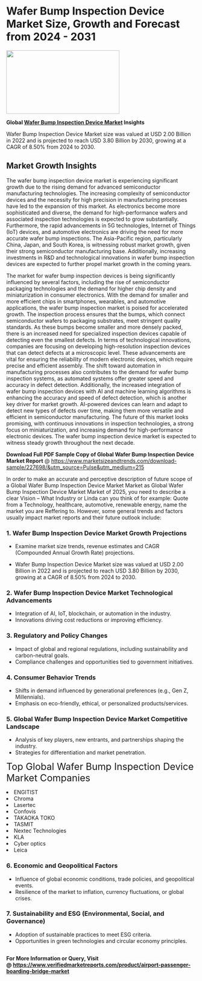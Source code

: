 <H1>Wafer Bump Inspection Device Market Size, Growth and Forecast from 2024 - 2031</H1><img class="aligncenter size-medium wp-image-584254" src="https://thirdeyenews.in/wp-content/uploads/2024/09/Global-Market-Research-300x168.jpeg" alt="" width="300" height="168" /><p><strong>Global&nbsp;<a href="https://www.marketsizeandtrends.com/download-sample/227698/&amp;utm_source=Pulse&amp;utm_medium=215">Wafer Bump Inspection Device Market</a> Insights</strong></p><p>Wafer Bump Inspection Device Market size was valued at USD 2.00 Billion in 2022 and is projected to reach USD 3.80 Billion by 2030, growing at a CAGR of 8.50% from 2024 to 2030.</p><p><h2>Market Growth Insights</h2> <p>The wafer bump inspection device market is experiencing significant growth due to the rising demand for advanced semiconductor manufacturing technologies. The increasing complexity of semiconductor devices and the necessity for high precision in manufacturing processes have led to the expansion of this market. As electronics become more sophisticated and diverse, the demand for high-performance wafers and associated inspection technologies is expected to grow substantially. Furthermore, the rapid advancements in 5G technologies, Internet of Things (IoT) devices, and automotive electronics are driving the need for more accurate wafer bump inspections. The Asia-Pacific region, particularly China, Japan, and South Korea, is witnessing robust market growth, given their strong semiconductor manufacturing base. Additionally, increasing investments in R&D and technological innovations in wafer bump inspection devices are expected to further propel market growth in the coming years. </p> <p>The market for wafer bump inspection devices is being significantly influenced by several factors, including the rise of semiconductor packaging technologies and the demand for higher chip density and miniaturization in consumer electronics. With the demand for smaller and more efficient chips in smartphones, wearables, and automotive applications, the wafer bump inspection market is poised for accelerated growth. The inspection process ensures that the bumps, which connect semiconductor wafers to packaging substrates, meet stringent quality standards. As these bumps become smaller and more densely packed, there is an increased need for specialized inspection devices capable of detecting even the smallest defects. In terms of technological innovations, companies are focusing on developing high-resolution inspection devices that can detect defects at a microscopic level. These advancements are vital for ensuring the reliability of modern electronic devices, which require precise and efficient assembly. The shift toward automation in manufacturing processes also contributes to the demand for wafer bump inspection systems, as automated systems offer greater speed and accuracy in defect detection. Additionally, the increased integration of wafer bump inspection devices with AI and machine learning algorithms is enhancing the accuracy and speed of defect detection, which is another key driver for market growth. AI-powered devices can learn and adapt to detect new types of defects over time, making them more versatile and efficient in semiconductor manufacturing. The future of this market looks promising, with continuous innovations in inspection technologies, a strong focus on miniaturization, and increasing demand for high-performance electronic devices. The wafer bump inspection device market is expected to witness steady growth throughout the next decade. </p><p><span class=""><strong>Download Full PDF Sample Copy of Global Wafer Bump Inspection Device Market Report</strong> @ <a href="https://www.marketsizeandtrends.com/download-sample/227698/&amp;utm_source=Pulse&amp;utm_medium=215" target="_blank">https://www.marketsizeandtrends.com/download-sample/227698/&amp;utm_source=Pulse&amp;utm_medium=215</a></span></p><p>In order to make an accurate and perceptive description of future scope of a Global&nbsp;Wafer Bump Inspection Device Market Market as Global&nbsp;Wafer Bump Inspection Device Market Market of 2025, you need to describe a clear Vision &ndash; What Industry or Linda can you think of for example: Quote from a Technology, healthcare, automotive, renewable energy, name the market you are Reffering to. However, some general trends and factors usually impact market reports and their future outlook include:</p><h3>1.&nbsp;<strong>Wafer Bump Inspection Device Market Growth Projections</strong></h3><ul><li>Examine market size trends, revenue estimates and CAGR (Compounded Annual Growth Rate) projections.</li><li><p>Wafer Bump Inspection Device Market size was valued at USD 2.00 Billion in 2022 and is projected to reach USD 3.80 Billion by 2030, growing at a CAGR of 8.50% from 2024 to 2030.</p></li></ul><h3>2.&nbsp;<strong>Wafer Bump Inspection Device Market Technological Advancements</strong></h3><ul><li>Integration of AI, IoT, blockchain, or automation in the industry.</li><li>Innovations driving cost reductions or improving efficiency.</li></ul><h3>3.&nbsp;<strong>Regulatory and Policy Changes</strong></h3><ul><li>Impact of global and regional regulations, including sustainability and carbon-neutral goals.</li><li>Compliance challenges and opportunities tied to government initiatives.</li></ul><h3>4.&nbsp;<strong>Consumer Behavior Trends</strong></h3><ul><li>Shifts in demand influenced by generational preferences (e.g., Gen Z, Millennials).</li><li>Emphasis on eco-friendly, ethical, or personalized products/services.</li></ul><h3>5.&nbsp;<strong>Global Wafer Bump Inspection Device Market Competitive Landscape</strong></h3><ul><li>Analysis of key players, new entrants, and partnerships shaping the industry.</li><li>Strategies for differentiation and market penetration.</li></ul><p data-pm-slice="1 1 []"><span style="color: inherit; font-family: inherit; font-size: 25px;">Top Global Wafer Bump Inspection Device Market Companies</span></p><div class="" data-test-id=""><p><li>ENGITIST</li><li> Chroma</li><li> Lasertec</li><li> Confovis</li><li> TAKAOKA TOKO</li><li> TASMIT</li><li> Nextec Technologies</li><li> KLA</li><li> Cyber optics</li><li> Leica</li></p></div><h3>6.&nbsp;<strong>Economic and Geopolitical Factors</strong></h3><ul><li>Influence of global economic conditions, trade policies, and geopolitical events.</li><li>Resilience of the market to inflation, currency fluctuations, or global crises.</li></ul><h3>7.&nbsp;<strong>Sustainability and ESG (Environmental, Social, and Governance)</strong></h3><ul><li>Adoption of sustainable practices to meet ESG criteria.</li><li>Opportunities in green technologies and circular economy principles.</li></ul><h2><strong style="font-size: 14px;">For More Information or Query, Visit @&nbsp;</strong><a style="background-color: #ffffff; font-size: 14px;" href="https://www.marketsizeandtrends.com/report/wafer-bump-inspection-device-market/" target="_blank">https://www.verifiedmarketreports.com/product/airport-passenger-boarding-bridge-market</a></h2>
